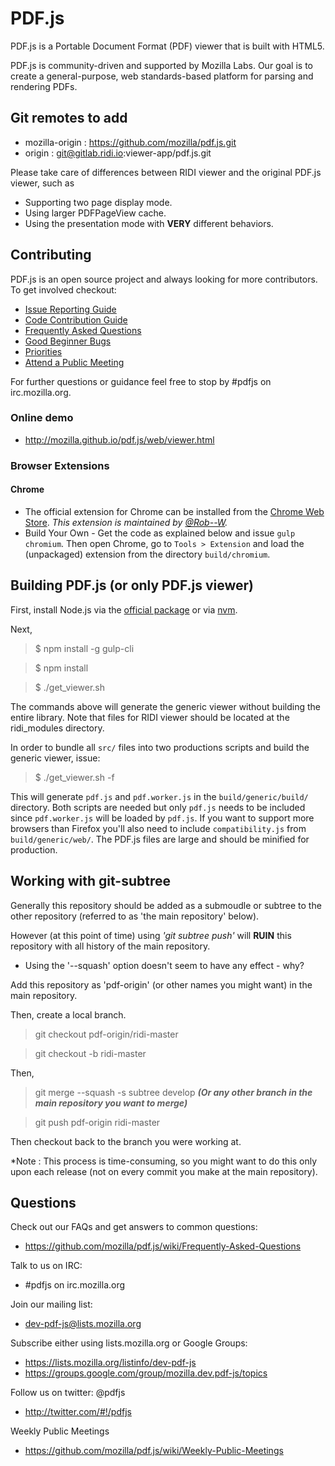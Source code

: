 # PDF.js

PDF.js is a Portable Document Format (PDF) viewer that is built with HTML5.

PDF.js is community-driven and supported by Mozilla Labs. Our goal is to
create a general-purpose, web standards-based platform for parsing and
rendering PDFs.

## Git remotes to add

- mozilla-origin : https://github.com/mozilla/pdf.js.git
- origin : git@gitlab.ridi.io:viewer-app/pdf.js.git

Please take care of differences between RIDI viewer and the original PDF.js viewer, such as
- Supporting two page display mode.
- Using larger PDFPageView cache.
- Using the presentation mode with **VERY** different behaviors.

## Contributing

PDF.js is an open source project and always looking for more contributors. To
get involved checkout:

+ [Issue Reporting Guide](https://github.com/mozilla/pdf.js/blob/master/.github/CONTRIBUTING.md)
+ [Code Contribution Guide](https://github.com/mozilla/pdf.js/wiki/Contributing)
+ [Frequently Asked Questions](https://github.com/mozilla/pdf.js/wiki/Frequently-Asked-Questions)
+ [Good Beginner Bugs](https://github.com/mozilla/pdf.js/issues?direction=desc&labels=5-good-beginner-bug&page=1&sort=created&state=open)
+ [Priorities](https://github.com/mozilla/pdf.js/milestones)
+ [Attend a Public Meeting](https://github.com/mozilla/pdf.js/wiki/Weekly-Public-Meetings)

For further questions or guidance feel free to stop by #pdfjs on
irc.mozilla.org.

### Online demo

+ http://mozilla.github.io/pdf.js/web/viewer.html

### Browser Extensions

#### Chrome

+ The official extension for Chrome can be installed from the [Chrome Web Store](https://chrome.google.com/webstore/detail/pdf-viewer/oemmndcbldboiebfnladdacbdfmadadm).
*This extension is maintained by [@Rob--W](https://github.com/Rob--W).*
+ Build Your Own - Get the code as explained below and issue `gulp chromium`. Then open
Chrome, go to `Tools > Extension` and load the (unpackaged) extension from the
directory `build/chromium`.

## Building PDF.js (or only PDF.js viewer)

First, install Node.js via the [official package](http://nodejs.org) or via [nvm](https://github.com/creationix/nvm).

Next,
> $ npm install -g gulp-cli

> $ npm install

> $ ./get_viewer.sh

The commands above will generate the generic viewer without building the entire library.
Note that files for RIDI viewer should be located at the ridi_modules directory. 

In order to bundle all `src/` files into two productions scripts and build the generic viewer, issue:

> $ ./get_viewer.sh -f

This will generate `pdf.js` and `pdf.worker.js` in the `build/generic/build/` directory.
Both scripts are needed but only `pdf.js` needs to be included since `pdf.worker.js` will
be loaded by `pdf.js`. If you want to support more browsers than Firefox you'll also need
to include `compatibility.js` from `build/generic/web/`. The PDF.js files are large and
should be minified for production.

## Working with git-subtree

Generally this repository should be added as a submoudle or subtree to the other repository (referred to as 'the main repository' below).

However (at this point of time) using *'git subtree push'* will **RUIN** this repository with all history of the main repository.
  
  - Using the '--squash' option doesn't seem to have any effect - why?

Add this repository as 'pdf-origin' (or other names you might want) in the main repository.

Then, create a local branch.

> git checkout pdf-origin/ridi-master

> git checkout -b ridi-master

Then,

> git merge --squash -s subtree develop **_(Or any other branch in the main repository you want to merge)_**

> git push pdf-origin ridi-master

Then checkout back to the branch you were working at.

*Note : This process is time-consuming, so you might want to do this only upon each release (not on every commit you make at the main repository).

## Questions

Check out our FAQs and get answers to common questions:

+ https://github.com/mozilla/pdf.js/wiki/Frequently-Asked-Questions

Talk to us on IRC:

+ #pdfjs on irc.mozilla.org

Join our mailing list:

+ dev-pdf-js@lists.mozilla.org

Subscribe either using lists.mozilla.org or Google Groups:

+ https://lists.mozilla.org/listinfo/dev-pdf-js
+ https://groups.google.com/group/mozilla.dev.pdf-js/topics

Follow us on twitter: @pdfjs

+ http://twitter.com/#!/pdfjs

Weekly Public Meetings

+ https://github.com/mozilla/pdf.js/wiki/Weekly-Public-Meetings
